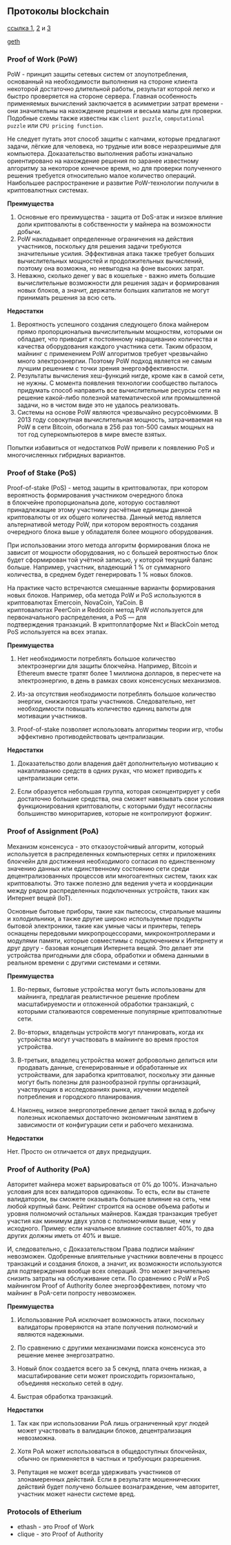 ## Протоколы blockchain

[ссылка 1](https://ambcrypto.com/proof-of-assignment-poa-vs-proof-of-work-pow-and-proof-of-stake-pos/), [2](https://medium.com/hackernoon/pos-pow-and-12-other-blockchain-protocols-you-didnt-know-about-3634b089d119) и [3](https://manfred.life/blockchain-proof-ideas)

[geth](https://geth.ethereum.org/docs/interface/private-network)

### Proof of Work (PoW)

PoW - принцип защиты сетевых систем от злоупотребления, основанный на необходимости выполнения на стороне клиента некоторой достаточно длительной работы, результат которой легко и быстро проверяется на стороне сервера. Главная особенность применяемых вычислений заключается в асимметрии затрат времени - они значительны на нахождение решения и весьма малы для проверки. Подобные схемы также известны как `client puzzle`, `computational puzzle` или `CPU pricing function`.

Не следует путать этот способ защиты с капчами, которые предлагают задачи, лёгкие для человека, но трудные или вовсе неразрешимые для компьютера. Доказательство выполнения работы изначально ориентировано на нахождение решения по заранее известному алгоритму за некоторое конечное время, но для проверки полученного решения требуется относительно малое количество операций. Наибольшее распространение и развитие PoW-технологии получили в криптовалютных системах.

**Преимущества**

1. Основные его преимущества - защита от DoS-атак и низкое влияние доли криптовалюты в собственности у майнера на возможности добычи.
2. PoW накладывает определенные ограничения на действия участников, поскольку для решения задачи требуются значительные усилия. Эффективная атака также требует больших вычислительных мощностей и продолжительных вычислений, поэтому она возможна, но невыгодна на фоне высоких затрат.
3. Неважно, сколько денег у вас в кошельке - важно иметь большие вычислительные возможности для решения задач и формирования новых блоков, а значит, держатели больших капиталов не могут принимать решения за всю сеть.

**Недостатки**

1. Вероятность успешного создания следующего блока майнером прямо пропорциональна вычислительным мощностям, которыми он обладает, что приводит к постоянному наращиванию количества и качества оборудования каждого участника сети. Таким образом, майнинг с применением PoW алгоритмов требует чрезвычайно много электроэнергии. Поэтому PoW подход является не самым лучшим решением с точки зрения энергоэффективности.
2. Результаты вычисления хеш-функций нигде, кроме как в самой сети, не нужны. С момента появления технологии сообщество пыталось придумать способ направить все вычислительные ресурсы сети на решение какой-либо полезной математической или промышленной задачи, но в чистом виде это не удалось реализовать.
3. Системы на основе PoW являются чрезвычайно ресурсоёмкими. В 2013 году совокупная вычислительная мощность, затрачиваемая на PoW в сети Bitcoin, обогнала в 256 раз топ-500 самых мощных на тот год суперкомпьютеров в мире вместе взятых.

Попытки избавиться от недостатков PoW привели к появлению PoS и многочисленных гибридных вариантов.

### Proof of Stake (PoS)

Proof-of-stake (PoS) - метод защиты в криптовалютах, при котором
вероятность формирования участником очередного блока
в блокчейне пропорциональна доле, которую составляют принадлежащие этому
участнику расчётные единицы данной криптовалюты от их общего количества.
Данный метод является альтернативой методу PoW, при котором
вероятность создания очередного блока выше у обладателя более мощного
оборудования.

При использовании этого метода алгоритм формирования блока не зависит от
мощности оборудования, но с большей вероятностью блок будет сформирован
той учётной записью, у которой текущий баланс больше. Например,
участник, владеющий 1 % от суммарного количества, в среднем будет
генерировать 1 % новых блоков.

На практике часто встречаются смешанные варианты формирования новых
блоков. Например, оба метода PoW и PoS используются в
криптовалютах Emerсoin, NovaCoin, YaCoin. В
криптовалютах PeerCoin и Reddcoin метод PoW используется для
первоначального распределения, а PoS — для
подтверждения транзакций.
В криптоплатформе Nxt и BlackCoin метод PoS используется на всех этапах.

**Преимущества**

1. Нет необходимости потреблять большое количество электроэнергии для
защиты блокчейна. Например, Bitcoin и Ethereum вместе тратят более 1
миллиона долларов, в пересчете на электроэнергию, в день в рамках своих
консенсусных механизмов.

2. Из-за отсутствия необходимости потреблять большое количество энергии,
снижаются траты участников. Следовательно, нет необходимости повышать
количество единиц валюты для мотивации участников.

3. Proof-of-stake позволяет использовать алгоритмы теории
игр,
чтобы эффективно противодействовать централизации.

**Недостатки**

1. Доказательство доли владения даёт дополнительную мотивацию к
накапливанию средств в одних руках, что может приводить к централизации
сети.

2. Если образуется небольшая группа, которая сконцентрирует у себя
достаточно большие средства, она сможет навязывать свои условия
функционирования криптовалюты, с которыми будут несогласны
большинство миноритариев, которые не
контролируют форжинг.

### Proof of Assignment (PoA)
Механизм консенсуса - это отказоустойчивый алгоритм, который
используется в распределенных компьютерных сетях и приложениях блокчейн
для достижения необходимого согласия по единственному значению данных
или единственному состоянию сети среди децентрализованных процессов или
многоагентных систем, таких как криптовалюты. Это также полезно для
ведения учета и координации между рядом распределенных подключенных
устройств, таких как Интернет вещей (IoT).

Основные бытовые приборы, такие как пылесосы, стиральные машины и
холодильники, а также другие широко используемые продукты бытовой
электроники, такие как умные часы и принтеры, теперь оснащены передовыми
микропроцессорами, микроконтроллерами и модулями памяти, которые
совместимы с подключением к Интернету и друг другу - базовая концепция
Интернета вещей. Это делает эти устройства пригодными для сбора,
обработки и обмена данными в реальном времени с другими системами и
сетями.

**Преимущества**

1. Во-первых, бытовые устройства могут быть использованы для майнинга,
предлагая реалистичное решение проблем масштабируемости и отложенной
обработки транзакций, с которыми сталкиваются современные популярные
криптовалютные сети.

2. Во-вторых, владельцы устройств могут планировать, когда их устройства
могут участвовать в майнинге во время простоя устройства.

3. В-третьих, владелец устройства может добровольно делиться или
продавать данные, сгенерированные и обработанные их устройствами, для
заработка криптовалют, поскольку эти данные могут быть полезны для
разнообразной группы организаций, участвующих в исследованиях рынка,
изучении моделей потребления и городского планирования.

4. Наконец, низкое энергопотребление делает такой вклад в добычу полезных
ископаемых достаточно экономичным занятием в зависимости от конфигурации
сети и рабочего механизма.

**Недостатки**

Нет. Просто он отличается от двух предыдущих.

### Proof of Authority (PoA)
Авторитет майнера может варьироваться от 0% до 100%. Изначально условия
для всех валидаторов одинаковы. То есть, если вы станете валидатором, вы
сможете оказывать большее влияние на сеть, чем любой крупный банк.
Рейтинг строится на основе объема работы и уровня полномочий остальных
майнеров. Каждая транзакция требует участия как минимум двух узлов с
полномочиями выше, чем у исходного. Пример: если начальное влияние
составляет 40%, то два других должны иметь от 40% и выше.

И, следовательно, с Доказательством Права подписи майнинг невозможен.
Одобренные влиятельные участники вовлечены в процесс транзакций и
создания блоков, а значит, их возможности используются для подтверждения
вообще всех операций. Это может значительно снизить затраты на
обслуживание сети. По сравнению с PoW и PoS майнингом Proof of Authority
более энергоэффективен, потому что майнинг в PoA-сети попросту
невозможен.

**Преимущества**

1. Использование PoA исключает возможность атаки, поскольку валидаторы
проверяются на этапе получения полномочий и являются надежными.

2. По сравнению с другими механизмами поиска консенсуса это решение
менее энергозатратно.

3. Новый блок создается всего за 5 секунд, плата очень низкая, а
масштабирование сети может происходить горизонтально, объединяя
несколько сетей в одну.

4. Быстрая обработка транзакций.

**Недостатки**

1. Так как при использовании PoA лишь ограниченный круг людей может
участвовать в валидации блоков, децентрализация невозможна.

2. Хотя PoA может использоваться в общедоступных блокчейнах, обычно он
применяется в частных и требующих разрешения.

3. Репутация не может всегда удерживать участников от злонамеренных
действий. Если в результате мошеннических действий будет получено
большее вознаграждение, чем авторитет, участник может нанести системе
вред.

### Protocols of Etherium

- ethash - это Proof of Work
- clique - это Proof of Authority
